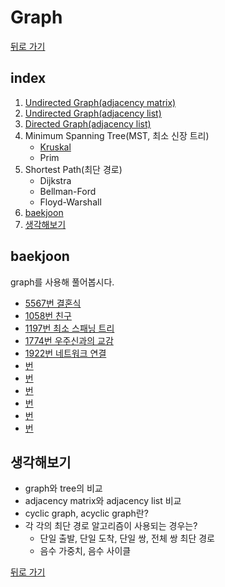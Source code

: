 # Graph

[뒤로 가기](https://github.com/nadarm/42-algorithm)

## index
1. [Undirected Graph(adjacency matrix)](./undirected_matrix)
1. [Undirected Graph(adjacency list)](./undirected_list)
1. [Directed Graph(adjacency list)](./directed_list)
1. Minimum Spanning Tree(MST, 최소 신장 트리)
	- [Kruskal](./kruskal)
	- Prim
1. Shortest Path(최단 경로)
	- Dijkstra
	- Bellman-Ford
	- Floyd-Warshall
1. [baekjoon](#baekjoon)
1. [생각해보기](#생각해보기)

## baekjoon
graph를 사용해 풀어봅시다.
- [5567번 결혼식](https://www.acmicpc.net/problem/5567)
- [1058번 친구](https://www.acmicpc.net/problem/1058)
- [1197번 최소 스패닝 트리](https://www.acmicpc.net/problem/1197)
- [1774번 우주신과의 교감](https://www.acmicpc.net/problem/1774)
- [1922번 네트워크 연결](https://www.acmicpc.net/problem/1922)
- [번 ](https://www.acmicpc.net/problem/)
- [번 ](https://www.acmicpc.net/problem/)
- [번 ](https://www.acmicpc.net/problem/)
- [번 ](https://www.acmicpc.net/problem/)
- [번 ](https://www.acmicpc.net/problem/)
- [번 ](https://www.acmicpc.net/problem/)

## 생각해보기
- graph와 tree의 비교
- adjacency matrix와 adjacency list 비교
- cyclic graph, acyclic graph란?
- 각 각의 최단 경로 알고리즘이 사용되는 경우는?
	- 단일 출발, 단일 도착, 단일 쌍, 전체 쌍 최단 경로
	- 음수 가중치, 음수 사이클


[뒤로 가기](https://github.com/nadarm/42-algorithm)
